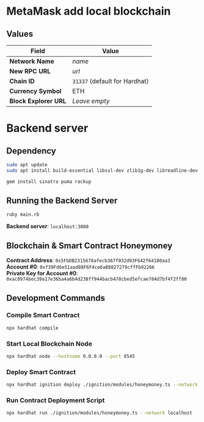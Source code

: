 # MetaMask add local blockchain
## Values
| Field                  | Value                                    |
| ---------------------- | ---------------------------------------- |
| **Network Name**       | *name*                                   |
| **New RPC URL**        | *url*                                    |
| **Chain ID**           | `31337` (default for Hardhat)            |
| **Currency Symbol**    | ETH                                      |
| **Block Explorer URL** | *Leave empty*                            |



# Backend server

## Dependency

```bash
sudo apt update
sudo apt install build-essential libssl-dev zlib1g-dev libreadline-dev libyaml-dev libsqlite3-dev sqlite3 libxml2-dev libxslt1-dev libcurl4-openssl-dev libffi-dev ruby-full ruby-dev
```

```bash
gem install sinatra puma rackup
```

## Running the Backend Server

```bash
ruby main.rb
```

**Backend server**: `localhost:3000`

## Blockchain & Smart Contract Honeymoney

**Contract Address**: `0x5FbDB2315678afecb367f032d93F642f64180aa3`  
**Account #0**: `0xf39Fd6e51aad88F6F4ce6aB8827279cffFb92266`  
**Private Key for Account #0**: `0xac0974bec39a17e36ba4a6b4d238ff944bacb478cbed5efcae784d7bf4f2ff80`

## Development Commands

### Compile Smart Contract
```bash
npx hardhat compile
```

### Start Local Blockchain Node
```bash
npx hardhat node --hostname 0.0.0.0 --port 8545
```

### Deploy Smart Contract
```bash
npx hardhat ignition deploy ./ignition/modules/honeymoney.ts --network localhost
```

### Run Contract Deployment Script
```bash
npx hardhat run ./ignition/modules/honeymoney.ts --network localhost
```